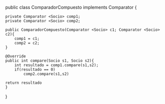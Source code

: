 public class ComparadorCompuesto implements Comparator <Socio>{

    private Comparator <Socio> comp1;
    private Comparator <Socio> comp2;

    public ComparadorCompuesto(Comparator <Socio> c1; Comparator <Socio> c2){
        comp1 = c1;
        comp2 = c2;
    }

    @Override
    public int compare(Socio s1, Socio s2){
        int resultado = comp1.compare(s1,s2);
        if(resultado == 0)
            comp2.compare(s1,s2)
        
    return resultado
    }



}